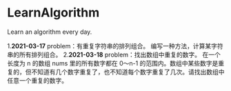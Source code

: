 # LearnAlgorithm
Learn an algorithm every day.

1.**2021-03-17** problem：有重复字符串的排列组合。
    编写一种方法，计算某字符串的所有排列组合。
2.**2021-03-18** problem：找出数组中重复的数字。
    在一个长度为 n 的数组 nums 里的所有数字都在 0～n-1 的范围内。数组中某些数字是重复的，但不知道有几个数字重复了，也不知道每个数字重复了几次。请找出数组中任意一个重复的数字。
